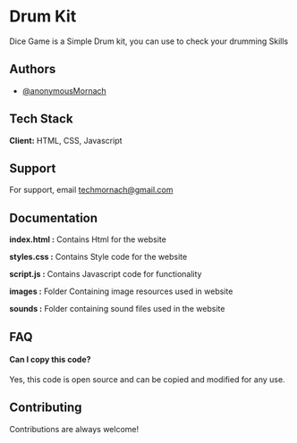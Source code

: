 
# Drum Kit



Dice Game is a Simple Drum kit, you can use to check your drumming Skills

## Authors

- [@anonymousMornach](https://www.github.com/anonymousMornach)


## Tech Stack

**Client:** HTML, CSS, Javascript


## Support

For support, email techmornach@gmail.com


## Documentation

**index.html :** Contains Html for the website

**styles.css :** Contains Style code for the website

**script.js :** Contains Javascript code for functionality

**images :** Folder Containing image resources used in website

**sounds :** Folder containing sound files used in the website


## FAQ

#### Can I copy this code?

Yes, this code is open source and can be copied and modified for any use.


## Contributing

Contributions are always welcome!

